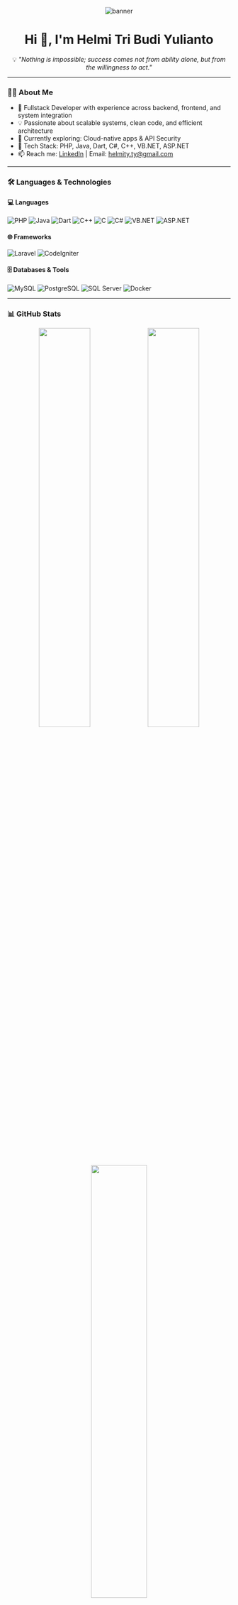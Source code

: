 <!-- Banner -->
<p align="center">
  <img src="https://capsule-render.vercel.app/api?type=waving&color=0:1E90FF,100:00BFFF&height=200&section=header&text=Welcome%20to%20Helmi's%20GitHub!&fontSize=40&fontColor=ffffff" alt="banner"/>
</p>

<h1 align="center">Hi 👋, I'm Helmi Tri Budi Yulianto</h1>
<p align="center">
  💡 <i>"Nothing is impossible; success comes not from ability alone, but from the willingness to act."</i>
</p>

---

### 👨‍💻 About Me

- 🔭 Fullstack Developer with experience across backend, frontend, and system integration  
- 💡 Passionate about scalable systems, clean code, and efficient architecture  
- 🌱 Currently exploring: Cloud-native apps & API Security  
- 💬 Tech Stack: PHP, Java, Dart, C#, C++, VB.NET, ASP.NET  
- 📫 Reach me: [LinkedIn](https://linkedin.com/in/helmi-tri) | Email: helmity.ty@gmail.com

---

### 🛠️ Languages & Technologies

#### 💻 Languages
![PHP](https://img.shields.io/badge/PHP-777BB4?style=for-the-badge&logo=php)
![Java](https://img.shields.io/badge/Java-ED8B00?style=for-the-badge&logo=java)
![Dart](https://img.shields.io/badge/Dart-0175C2?style=for-the-badge&logo=dart)
![C++](https://img.shields.io/badge/C++-00599C?style=for-the-badge&logo=cplusplus)
![C](https://img.shields.io/badge/C-00599C?style=for-the-badge&logo=c)
![C#](https://img.shields.io/badge/C%23-239120?style=for-the-badge&logo=csharp)
![VB.NET](https://img.shields.io/badge/VB.NET-512BD4?style=for-the-badge&logo=dotnet)
![ASP.NET](https://img.shields.io/badge/ASP.NET-5C2D91?style=for-the-badge&logo=dotnet)

#### 🌐 Frameworks
![Laravel](https://img.shields.io/badge/Laravel-F9322C?style=for-the-badge&logo=laravel)
![CodeIgniter](https://img.shields.io/badge/CodeIgniter-DD4814?style=for-the-badge&logo=codeigniter)

#### 🗄️ Databases & Tools
![MySQL](https://img.shields.io/badge/MySQL-005C84?style=for-the-badge&logo=mysql)
![PostgreSQL](https://img.shields.io/badge/PostgreSQL-336791?style=for-the-badge&logo=postgresql)
![SQL Server](https://img.shields.io/badge/SQL%20Server-CC2927?style=for-the-badge&logo=microsoftsqlserver)
![Docker](https://img.shields.io/badge/Docker-2496ED?style=for-the-badge&logo=docker)

---

### 📊 GitHub Stats

<p align="center">
  <img src="https://github-readme-stats.vercel.app/api?username=HelmiTr1&show_icons=true&theme=tokyonight" width="48%" />
  <img src="https://github-readme-streak-stats.herokuapp.com/?user=HelmiTr1&theme=tokyonight" width="48%" />
</p>
<p align="center">
  <img src="https://github-readme-stats.vercel.app/api/top-langs/?username=HelmiTr1&layout=compact&theme=tokyonight" width="50%" />
</p>

---

### 📫 Let's Connect

<p align="center">
  <a href="mailto:helmity.ty@gmail.com"><img src="https://img.shields.io/badge/Gmail-helmi@example.com-D14836?style=for-the-badge&logo=gmail" /></a>
  <a href="https://linkedin.com/in/helmi-tri"><img src="https://img.shields.io/badge/LinkedIn-Helmi%20Tri%20Budi%20Yulianto-0077B5?style=for-the-badge&logo=linkedin" /></a>
</p>

<p align="center">
  <img src="https://komarev.com/ghpvc/?username=HelmiTr1&style=flat-square&color=blue" alt="Profile Views" />
</p>
